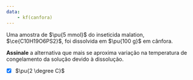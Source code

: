 ```yaml
---
data:
    - kf(canfora)
---
```


Uma amostra de $\pu{5 mmol}$ do inseticida malation, $\ce{C10H19O6PS2}$, foi dissolvida em $\pu{100 g}$ em cânfora.

**Assinale** a alternativa que mais se aproxima variação na temperatura de congelamento da solução devido à dissolução.

- [x] $\pu{2 \degree C}$

